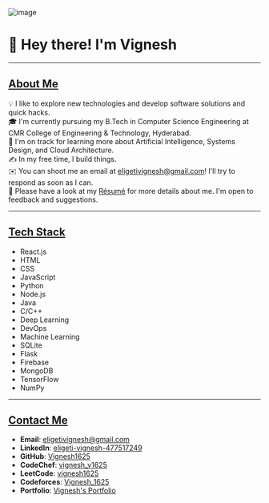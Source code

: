 ![image](https://github.com/Vignesh1625/Vignesh1625/assets/112402061/e3293cba-5394-4d77-bc4e-23ea01ec7eee)

# 👋 Hey there! I'm Vignesh
___

## [About Me](#about-me)
💡 I like to explore new technologies and develop software solutions and quick hacks.  
🎓 I'm currently pursuing my B.Tech in Computer Science Engineering at CMR College of Engineering & Technology, Hyderabad.  
🌱 I'm on track for learning more about Artificial Intelligence, Systems Design, and Cloud Architecture.  
✍️ In my free time, I build things.  
✉️ You can shoot me an email at [eligetivignesh@gmail.com](mailto:eligetivignesh@gmail.com)! I'll try to respond as soon as I can.  
📄 Please have a look at my [Résumé](https://links.cuvette.tech/student/66167ba063d899a0c088d35e) for more details about me. I'm open to feedback and suggestions.  

___

## [Tech Stack](#tech-stack)
- React.js
- HTML
- CSS
- JavaScript
- Python
- Node.js
- Java
- C/C++
- Deep Learning
- DevOps
- Machine Learning
- SQLite
- Flask
- Firebase
- MongoDB
- TensorFlow
- NumPy

___

## [Contact Me](#contact-me)
- **Email**: [eligetivignesh@gmail.com](mailto:eligetivignesh@gmail.com)
- **LinkedIn**: [eligeti-vignesh-477517249](https://www.linkedin.com/in/eligeti-vignesh-477517249/)
- **GitHub**: [Vignesh1625](https://github.com/Vignesh1625)
- **CodeChef**: [vignesh_v1625](https://www.codechef.com/users/vignesh_v1625)
- **LeetCode**: [vignesh1625](https://leetcode.com/u/vignesh1625/)
- **Codeforces**: [Vignesh_1625](https://codeforces.com/profile/Vignesh_1625)
- **Portfolio**: [Vignesh's Portfolio](https://vignesh1625.github.io/Portfolio/)
